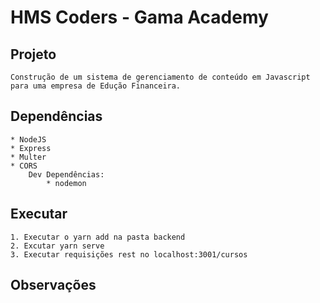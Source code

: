 # HMS Coders - Gama Academy

## Projeto
    Construção de um sistema de gerenciamento de conteúdo em Javascript para uma empresa de Edução Financeira.


## Dependências
    * NodeJS
    * Express
    * Multer
    * CORS
        Dev Dependências:
            * nodemon

## Executar
    1. Executar o yarn add na pasta backend
    2. Excutar yarn serve
    3. Executar requisições rest no localhost:3001/cursos

## Observações
    